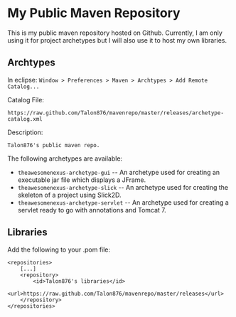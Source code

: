 My Public Maven Repository
==========================
This is my public maven repository hosted on Github. Currently, I am only using it for project archetypes but I will also use it to host my own libraries.


Archtypes
---------

In eclipse: `Window > Preferences > Maven > Archtypes > Add Remote Catalog...`

Catalog File:

	https://raw.github.com/Talon876/mavenrepo/master/releases/archetype-catalog.xml

Description:

	Talon876's public maven repo.
	
The following archetypes are available:

* `theawesomenexus-archetype-gui` -- An archetype used for creating an executable jar file which displays a JFrame.
* `theawesomenexus-archetype-slick` -- An archetype used for creating the skeleton of a project using Slick2D.
* `theawesomenexus-archetype-servlet` -- An archetype used for creating a servlet ready to go with annotations and Tomcat 7.

	
Libraries
---------

Add the following to your .pom file:

	<repositories>
		[...]
		<repository>
			<id>Talon876's libraries</id>
			<url>https://raw.github.com/Talon876/mavenrepo/master/releases</url>
		</repository>
	</repositories>
	